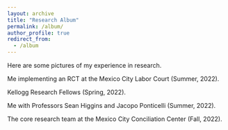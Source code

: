 ```yaml
---
layout: archive
title: "Research Album"
permalink: /album/
author_profile: true
redirect_from:
  - /album
---
```


Here are some pictures of my experience in research.

Me implementing an RCT at the Mexico City Labor Court (Summer, 2022).

Kellogg Research Fellows (Spring, 2022).

Me with Professors Sean Higgins and Jacopo Ponticelli (Summer, 2022).

The core research team at the Mexico City Conciliation Center (Fall, 2022).
